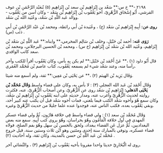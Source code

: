 ٢١٩٨ -** خ س:** سَعْد بن إِبْرَاهِيم بْن سعد بْن إِبْرَاهِيم (٥) بْنعَبْد الرَّحْمَنِ بْن عوف القرشي، أَبُو إِسْحَاق الزُّهْرِيّ، أخو يَعْقُوب بْن إِبْرَاهِيم بْن سَعْد - وكان أسن من يَعْقُوب - ووالد عَبد اللَّهِ بْن سَعْد، وعُبَيد الله بْن سَعْد.

**روى عن:** أَبِيهِ إِبْرَاهِيم بْن سَعْد (خ) ، وعُبَيدة بْن أَبي رائطة، ومحمد بْن عَبْد الرَّحْمَنِ بْن أَبي ذئب (س) .

**رَوَى عَنه:** أحمد بْن حَنْبَل، وخلف بْن سَالِم المخرمي،** وابناه:** عَبد اللَّهِ بْن سَعْد بْن إِبْرَاهِيم، وعُبَيد الله بْن سَعْد بْن إِبْرَاهِيم (خ س) ، ومحمد بْن الحسين البرجلاني، ومحمد بْن سعد كاتب الواقدي.

قال أَبُو داود (١) ،** عَنْ أَحْمَد بْن حَنْبَل:** لم يكن بِهِ بأس، وكان يَعْقُوب أقرأ للكتب وأحر رأسا منه، وعند سَعْد شيء لم يسمعه يَعْقُوب، كتاب عاصم بْن مُحَمَّد العُمَري.

وَقَال يَزِيد بْن الهيثم (٢) ،** عن يَحْيَى بْن مَعِين:** ثقة، ولم أسمع منه شيئا.

وَقَال أَحْمَد بْن عَبد الله العجلي (٣) : لا بأس به، وكان على قضاء واسط.**وَقَال مُحَمَّد بْن يَحْيَى الذهلي:** إِبْرَاهِيم بْن سَعْد روى عن الزُّهْرِيّ، وعن أصحاب الزُّهْرِيّ، عنه، فكثرت روايته لحديث الزُّهْرِيّ وأغرب عنه، ومدار حديثه على ابنه يَعْقُوب بْن إِبْرَاهِيم بْن سَعْد، وكان سمع هُوَ وأخوه سَعْد الكتب فيما بلغني، فمات أخوه سَعْد قبل أن يكتب عنه كبير أحد، وبقي يَعْقُوب بعده، فكتب الناس عنه، فوجدوا عنده علما جليلا من حديث الزُّهْرِيّ وغيره.

وَقَال مُحَمَّد بْن سعد (١) : ولي قضاء واسط فِي خلافة هَارُون، ثُمَّ ولي قضاء عسكر المهدي فِي أول خلافة الْمَأْمُون وهُوَ بخراسان، وهُوَ يروي كتب أَبِيهِ. سمع منه بعض البغداديين، ثُمَّ عزل عَنِ القضاء ببغداد، ولحق بالحسن بْن سهل وهُوَ بفم الصلح، فولاه قضاء عسكره، وتوفي بالمبارك سنة إحدى ومئتين وهو ابْن ثلاث وستين سنة، قبل خروج مُحَمَّد بْن عَبد اللَّهِ بْن حسن بالمدينة، وكان ثقة، وله أحاديث (٢) .

روى له الْبُخَارِيّ حديثا واحدا مقرونا بأخيه يَعْقُوب بْن إِبْرَاهِيم (٣) ، والنَّسَائي آخر.